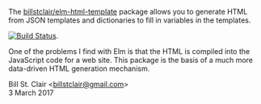 The [billstclair/elm-html-template](http://package.elm-lang.org/packages/billstclair/elm-html-tempate/latest) package allows you to generate HTML from JSON templates and dictionaries to fill in variables in the templates.

[![Build Status](https://travis-ci.org/billstclair/elm-html-template.svg?branch=master)](https://travis-ci.org/billstclair/elm-html-template).


One of the problems I find with Elm is that the HTML is compiled into the JavaScript code for a web site. This package is the basis of a much more data-driven HTML generation mechanism.

Bill St. Clair &lt;<billstclair@gmail.com>&gt;<br/>
3 March 2017

